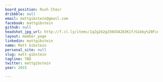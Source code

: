 ```yaml
---
board_position: Rush Chair
dribbble: null
email: mattgibstein@gmail.com
facebook: mattgibstein
github: null
headshot_jpg_url: http://f.cl.ly/items/1q2g2b2g250d3A283K1f/Gibby%20Final.jpg
layout: member_page
linkedin: mattgibstein
name: Matt Gibstein
personal_site: null
slug: matt-gibstein
tagline: TBD
twitter: mattgibstein
year: 2015

---
```

